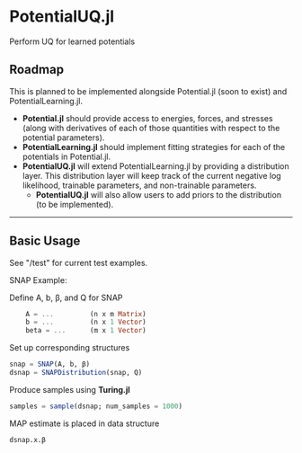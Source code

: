 # PotentialUQ.jl
Perform UQ for learned potentials

## Roadmap

This is planned to be implemented alongside Potential.jl (soon to exist) and PotentialLearning.jl.

- **Potential.jl** should provide access to energies, forces, and stresses (along with derivatives of each of those quantities with respect to the potential parameters).
- **PotentialLearning.jl** should implement fitting strategies for each of the potentials in Potential.jl. 
- **PotentialUQ.jl** will extend PotentialLearning.jl by providing a distribution layer. This distribution layer will keep track of the current negative log likelihood, trainable parameters, and non-trainable parameters. 
    - **PotentialUQ.jl** will also allow users to add priors to the distribution (to be implemented). 
    
---

## Basic Usage
See "/test" for current test examples.

SNAP Example: 

Define A, b, β, and Q for SNAP
```julia
    A = ...         (n x m Matrix)
    b = ...         (n x 1 Vector)
    beta = ...      (m x 1 Vector)
```

Set up corresponding structures
```julia
snap = SNAP(A, b, β)
dsnap = SNAPDistribution(snap, Q)
```

Produce samples using **Turing.jl**
```julia
samples = sample(dsnap; num_samples = 1000)
```

MAP estimate is placed in data structure
```julia
dsnap.x.β
```


